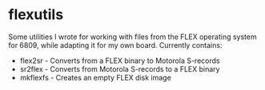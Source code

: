 # flexutils
Some utilities I wrote for working with files from the FLEX operating system for 6809, while adapting it for my own board. Currently contains:
* flex2sr  - Converts from a FLEX binary to Motorola S-records
* sr2flex  - Converts from Motorola S-records to a FLEX binary
* mkflexfs - Creates an empty FLEX disk image

